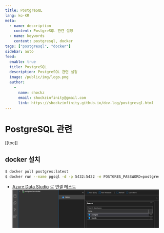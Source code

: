 ```yaml
---
title: PostgreSQL
lang: ko-KR
meta:
  - name: description
    content: PostgreSQL 관련 설정
  - name: keywords
    content: postgresql, docker
tags: ["postgresql", "docker"]
sidebar: auto
feed:
  enable: true
  title: PostgreSQL
  description: PostgreSQL 관련 설정
  image: /public/img/logo.png
  author:
    -
      name: shockz
      email: shockzinfinity@gmail.com
      link: https://shockzinfinity.github.io/dev-log/postgresql.html
---
```


# PostgreSQL 관련

<TagLinks />

[[toc]]

## docker 설치

```bash
$ docker pull postgres:latest
$ docker run --name pgsql -d -p 5432:5432 -e POSTGRES_PASSWORD=postgresql postgres
```
- [Azure Data Studio](https://docs.microsoft.com/ko-kr/sql/azure-data-studio/download-azure-data-studio?view=sql-server-ver15) 로 연결 테스트  
![postgresql](./image/postgresql.1.png)

